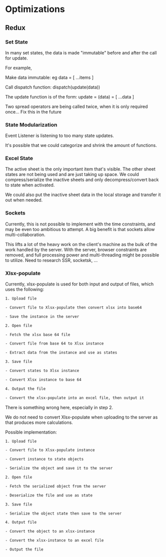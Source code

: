 # Optimizations

## Redux

### Set State

In many set states, the data is made "immutable" before and after the call for update.

For example,

Make data immutable: eg data = [ ...items ]

Call dispatch function: dispatch(update(data))

The update function is of the form: update = (data) = [ ...data ]

Two spread operators are being called twice, when it is only required once... Fix this in the future

### State Modularization

Event Listener is listening to too many state updates.

It's possible that we could categorize and shrink the amount of functions.

### Excel State

The active sheet is the only important item that's visible. The other sheet states are not being used and are just taking up space. We could compress/serialize the inactive sheets and only decompress/convert back to state when activated.

We could also put the inactive sheet data in the local storage and transfer it out when needed.

### Sockets

Currently, this is not possible to implement with the time constraints, and may be even too ambitious to attempt. A big benefit is that sockets allow multi-collaboration.

This lifts a lot of the heavy work on the client's machine as the bulk of the work handled by the server. With the server, browser constraints are removed, and full processing power and multi-threading might be possible to utilize. Need to research SSR, socketsk, ...

### Xlsx-populate

Currently, xlsx-populate is used for both input and output of files, which uses the following:

```txt
1. Upload file

- Convert file to Xlsx-populate then convert xlsx into base64

- Save the instance in the server

2. Open file

- Fetch the xlsx base 64 file

- Convert file from base 64 to Xlsx instance

- Extract data from the instance and use as states

3. Save file

- Convert states to Xlsx instance

- Convert Xlsx instance to base 64

4. Output the file

- Convert the xlsx-populate into an excel file, then output it
```

There is something wrong here, especially in step 2.

We do not need to convert Xlsx-populate when uploading to the server as that produces more calculations.

Possible implementation:

```txt
1. Upload file

- Convert file to Xlsx-populate instance

- Convert instance to state objects

- Serialize the object and save it to the server

2. Open file

- Fetch the serialized object from the server

- Deserialize the file and use as state

3. Save file

- Serialize the object state then save to the server

4. Output file

- Convert the object to an xlsx-instance

- Convert the xlsx-instance to an excel file

- Output the file
```
